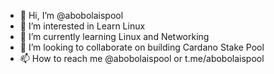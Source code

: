 - 👋 Hi, I’m @abobolaispool
- 👀 I’m interested in Learn Linux
- 🌱 I’m currently learning Linux and Networking 
- 💞️ I’m looking to collaborate on building Cardano Stake Pool
- 📫 How to reach me @abobolaispool or t.me/abobolaispool 

<!---
abobolaispool/abobolaispool is a ✨ special ✨ repository because its `README.md` (this file) appears on your GitHub profile.
You can click the Preview link to take a look at your changes.
--->
